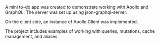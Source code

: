 A mini to-do app was created to demonstrate working with Apollo and GraphQL. 
The server was set up using json-graphql-server. 

On the client side, an instance of Apollo Client was implemented. 

The project includes examples of working with queries, mutations, cache management, and aliases
